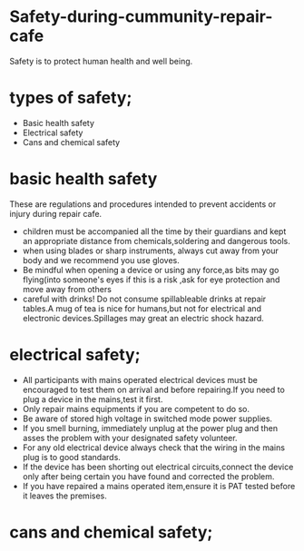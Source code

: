 # Safety-during-cummunity-repair-cafe
Safety  is to protect human health and well being.
# types of safety;
- Basic health safety
- Electrical safety
- Cans and chemical safety
# basic health safety
These are regulations and procedures intended to prevent accidents or injury during repair cafe.
- children must be accompanied all the time by their guardians and kept an appropriate distance from chemicals,soldering and dangerous tools.
- when using blades or sharp instruments, always cut away from your body and we recommend you use gloves.
- Be mindful when opening a device or using any force,as bits may go flying(into someone's eyes if this is a risk ,ask for eye protection and move away from others
- careful with drinks! Do not consume spillableable drinks at repair tables.A mug of tea is nice for humans,but not for electrical and electronic devices.Spillages may great an electric shock hazard.
# electrical safety;
- All participants with mains operated electrical devices must be encouraged to test them on arrival and before repairing.If you need to plug a device in the mains,test it first.
- Only repair mains equipments if you are competent to do so.
- Be aware of stored high voltage in switched mode power supplies.
- If you smell burning, immediately unplug at the power plug and then asses the problem with your designated safety volunteer.
- For any old electrical device always check that the wiring in the mains plug is to good standards.
- If the device has been shorting out electrical circuits,connect the device only after being certain you have found and corrected the problem.
- If you have repaired a mains operated item,ensure it is PAT tested before it leaves the premises.
# cans and chemical safety;


